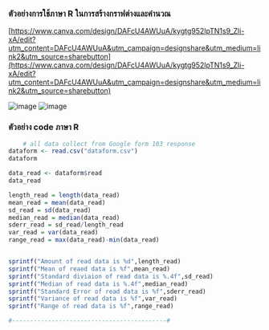 ### ตัวอย่างการใช้ภาษา R ในการสร้างกราฟต่างและคำนวณ
[https://www.canva.com/design/DAFcU4AWUuA/kygtg952lpTN1s9_Zli-xA/edit?utm_content=DAFcU4AWUuA&utm_campaign=designshare&utm_medium=link2&utm_source=sharebutton](https://www.canva.com/design/DAFcU4AWUuA/kygtg952lpTN1s9_Zli-xA/edit?utm_content=DAFcU4AWUuA&utm_campaign=designshare&utm_medium=link2&utm_source=sharebutton)

![image](https://github.com/user-attachments/assets/22554bbb-f22f-4a68-becc-f62e7b783618)
![image](https://github.com/user-attachments/assets/206d77cb-5e02-481b-8cd0-9b038cd1e101)

### ตัวอย่าง code ภาษา R

```R
    # all data collect from Google form 103 response
dataform <- read.csv("dataform.csv")
dataform

data_read <- dataform$read
data_read

length_read = length(data_read)
mean_read = mean(data_read)
sd_read = sd(data_read)
median_read = median(data_read)
sderr_read = sd_read/length_read
var_read = var(data_read)
range_read = max(data_read)-min(data_read)


sprintf("Amount of read data is %d",length_read)
sprintf("Mean of reaed data is %f",mean_read)
sprintf("Standard diviaion of read data is %.4f",sd_read)
sprintf("Median of read data is %.4f",median_read)
sprintf("Standard Error of read data is %f",sderr_read)
sprintf("Variance of read data is %f",var_read)
sprintf("Range of read data is %f",range_read)

#-------------------------------------------#
```
